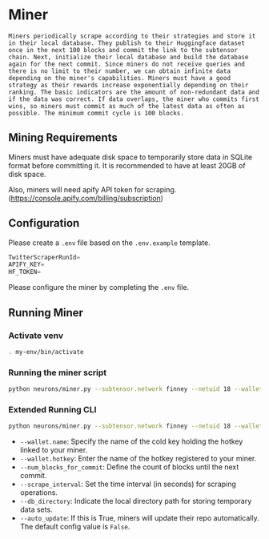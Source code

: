 # Miner

`Miners periodically scrape according to their strategies and store it in their local database.
They publish to their Huggingface dataset once in the next 100 blocks and commit the link to the subtensor chain.
Next, initialize their local database and build the database again for the next commit.
Since miners do not receive queries and there is no limit to their number, we can obtain infinite data depending on the miner's capabilities.
Miners must have a good strategy as their rewards increase exponentially depending on their ranking.
The basic indicators are the amount of non-redundant data and if the data was correct.
If data overlaps, the miner who commits first wins, so miners must commit as much of the latest data as often as possible. The minimum commit cycle is 100 blocks.`

## Mining Requirements

Miners must have adequate disk space to temporarily store data in SQLite format before committing it.
It is recommended to have at least 20GB of disk space.

Also, miners will need apify API token for scraping. (https://console.apify.com/billing/subscription)

## Configuration

Please create a `.env` file based on the `.env.example` template.

```python
TwitterScraperRunId=
APIFY_KEY=
HF_TOKEN=
```
Please configure the miner by completing the `.env` file.

## Running Miner

### Activate venv
```bash
. my-env/bin/activate
```

### Running the miner script

```bash
python neurons/miner.py --subtensor.network finney --netuid 18 --wallet.name default --wallet.hotkey default --axon.port 8091 --logging.debug
```

### Extended Running CLI
```bash
python neurons/miner.py --subtensor.network finney --netuid 18 --wallet.name default --wallet.hotkey default --axon.port 8091 --logging.debug --num_blocks_for_commit 200 --scrape_interval 120 --db_directory data/
```


-    `--wallet.name`: Specify the name of the cold key holding the hotkey linked to your miner.
-    `--wallet.hotkey`: Enter the name of the hotkey registered to your miner.
-    `--num_blocks_for_commit`: Define the count of blocks until the next commit.
-    `--scrape_interval`: Set the time interval (in seconds) for scraping operations.
-    `--db_directory`: Indicate the local directory path for storing temporary data sets.
-    `--auto_update`: If this is True, miners will update their repo automatically. The default config value is `False`.